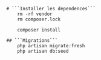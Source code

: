     
    # ```Installer les dependences```
        rm -rf vendor
        rm composer.lock

        composer install

    ## ```Migrations```
        php artisan migrate:fresh
        php artisan db:seed
        